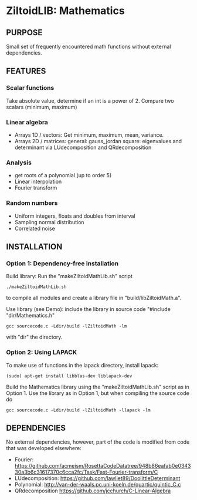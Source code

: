 # ZiltoidLIB: Mathematics

## PURPOSE
Small set of frequently encountered math functions without external dependencies.

## FEATURES

### Scalar functions
Take absolute value, determine if an int is a power of 2.
Compare two scalars (minimum, maximum)

### Linear algebra 
 * Arrays 1D / vectors: Get minimum, maximum, mean, variance.
 * Arrays 2D / matrices: 
   general: gauss_jordan
   square:  eigenvalues and determinant via LUdecomposition and QRdecomposition 

### Analysis 
 * get roots of a polynomial (up to order 5)
 * Linear interpolation
 * Fourier transform

### Random numbers

 * Uniform integers, floats and doubles from interval 
 * Sampling normal distribution
 * Correlated noise

## INSTALLATION

### Option 1: Dependency-free installation

Build library: Run the "makeZiltoidMathLib.sh" script

``` ./makeZiltoidMathLib.sh ```

 to compile all modules and create a library file in "build/libZiltoidMath.a".

Use library (see Demo): include the library in source code "#include "dir/Mathematics.h" 

``` gcc sourcecode.c -Ldir/build -lZiltoidMath -lm ``` 

with "dir" the directory.


### Option 2: Using LAPACK

To make use of functions in the lapack directory, install lapack:

``` (sudo) apt-get install libblas-dev liblapack-dev ```

Build the Mathematics library using the "makeZiltoidMathLib.sh" script as in Option 1.
Use the library as in Option 1, but when compiling the source code do 

``` gcc sourcecode.c -Ldir/build -lZiltoidMath -llapack -lm ``` 

## DEPENDENCIES
  No external dependencies, however, part of the code is modified from code that was developed elsewhere: 
  * Fourier:            https://github.com/acmeism/RosettaCodeDatatree/948b86eafab0e034330a3b6c31617370c6cca2fc/Task/Fast-Fourier-transform/C
  * LUdecomposition:    https://github.com/lawliet89/DoolittleDeterminant
  * Polynomial:         http://van-der-waals.pc.uni-koeln.de/quartic/quintic_C.c 
  * QRdecomposition     https://github.com/jcchurch/C-Linear-Algebra
